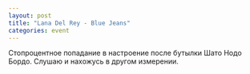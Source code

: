 ```yaml
---
layout: post
title: "Lana Del Rey - Blue Jeans"
categories: event
---
```

Стопроцентное попадание в настроение после бутылки Шато Нодо Бордо. Слушаю и нахожусь в другом измерении.

